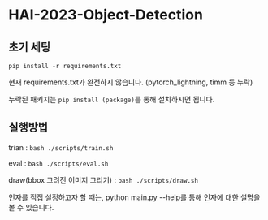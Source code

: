 # HAI-2023-Object-Detection

## 초기 세팅
```pip install -r requirements.txt```

현재 requirements.txt가 완전하지 않습니다. (pytorch_lightning, timm 등 누락)

누락된 패키지는 ```pip install (package)```를 통해 설치하시면 됩니다.


## 실행방법
trian : ```bash ./scripts/train.sh```

eval : ```bash ./scripts/eval.sh```

draw(bbox 그려진 이미지 그리기) : ```bash ./scripts/draw.sh```


인자를 직접 설정하고자 할 때는, python main.py --help를 통해 인자에 대한 설명을 볼 수 있습니다.
